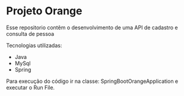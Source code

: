 # Projeto Orange

Esse repositorio contêm o desenvolvimento de uma API de cadastro e consulta de pessoa

Tecnologias utilizadas:
* Java
* MySql
* Spring

Para execução do código ir na classe: SpringBootOrangeApplication e executar o Run File.



